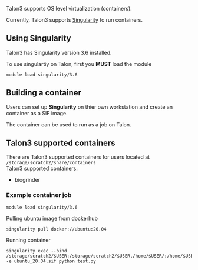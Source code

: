 
Talon3 supports OS level virtualization (containers).

Currently, Talon3 supports [Singularity](https://sylabs.io/docs/) to run containers.


## Using Singularity

Talon3 has Singularity version 3.6 installed. 

To use singulartiy on Talon, first you **MUST** load the module

```
module load singularity/3.6
```

## Building a container

Users can set up **Singularity** on thier own workstation and create an container as a SIF image. 

The container can be used to run as a job on Talon.

## Talon3 supported containers                                                                                                                   

There are Talon3 supported containers for users located at `/storage/scratch2/share/containers`                                                                                                                                  
Talon3 supported containers:                                                                                                                     

- biogrinder

### Example container job

```
module load singularity/3.6
```

Pulling ubuntu image from dockerhub

```
singularity pull docker://ubuntu:20.04
```

Running container 

```
singularity exec --bind /storage/scratch2/$USER:/storage/scratch2/$USER,/home/$USER/:/home/$USER/ -e ubuntu_20.04.sif python test.py
```



